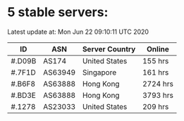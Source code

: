 # 5 stable servers:

Latest update at: Mon Jun 22 09:10:11 UTC 2020

| ID | ASN | Server Country | Online |
| -- | --- | -------------- | ------ |
| #.D09B | AS174 | United States | 155 hrs |
| #.7F1D | AS63949 | Singapore | 161 hrs |
| #.B6F8 | AS63888 | Hong Kong | 2724 hrs |
| #.BD3E | AS63888 | Hong Kong | 3793 hrs |
| #.1278 | AS23033 | United States | 209 hrs |

